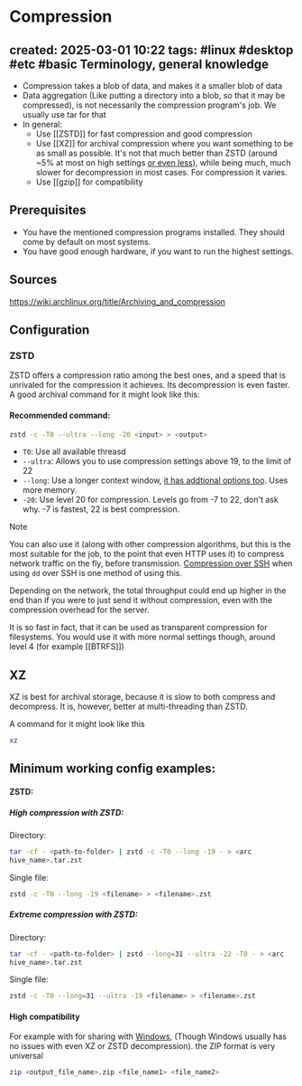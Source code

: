 # Compression
created: 2025-03-01 10:22
tags: #linux #desktop #etc #basic 
Terminology, general knowledge
---
- Compression takes a blob of data, and makes it a smaller blob of data
- Data aggregation (Like putting a directory into a blob, so that it may be compressed), is not necessarily the compression program's job. We usually use tar for that
- In general:
	- Use [[ZSTD]] for fast compression and good compression
	- Use [[XZ]] for archival compression where you want something to be as small as possible. It's not that much better than ZSTD (around ~5% at most on high settings [or even less](https://en.wikipedia.org/wiki/Zstd#Usage)), while being much, much slower for decompression in most cases. For compression it varies.
	- Use [[gzip]] for compatibility

Prerequisites
---
- You have the mentioned compression programs installed. They should come by default on most systems.
- You have good enough hardware, if you want to run the highest settings.

Sources
---
https://wiki.archlinux.org/title/Archiving_and_compression



Configuration
---

### ZSTD

ZSTD offers a compression ratio among the best ones, and a speed that is unrivaled for the compression it achieves. Its decompression is even faster. A good archival command for it might look like this:

#### Recommended command:
```bash
zstd -c -T0 --ultra --long -20 <input> > <output>
```

- `T0`: Use all available threasd
- `--ultra`: Allows you to use compression settings above 19, to the limit of 22
- `--long`: Use a longer context window, [it has addtional options too](https://news.ycombinator.com/item?id=16228217). Uses more memory.
- `-20`: Use level 20 for compression. Levels go from -7 to 22, don't ask why. -7 is fastest, 22 is best compression.

> [!NOTE]  
> You can also use it (along with other compression algorithms, but this is the most suitable for the job, to the point that even HTTP uses it) to compress network traffic on the fly, before transmission. [Compression over SSH](../-%20Commands/Command%20compendium.md#Compression) when using `dd` over SSH is one method of using this.

Depending on the network, the total throughput could end up higher in the end than if you were to just send it without compression, even with the compression overhead for the server.




It is so fast in fact, that it can be used as transparent compression for filesystems. You would use it with more normal settings though, around level 4 (for example [[BTRFS]])

XZ
---
XZ is best for archival storage, because it is slow to both compress and decompress. It is, however, better at multi-threading than ZSTD.

A command for it might look like this
```bash
xz
```


Minimum working config examples:
---

#### ZSTD:
##### High compression with ZSTD:

Directory:
```bash
tar -cf - <path-to-folder> | zstd -c -T0 --long -19 - > <arc  
hive_name>.tar.zst
```

Single file:
```bash
zstd -c -T0 --long -19 <filename> > <filename>.zst
```
##### Extreme compression with ZSTD:

Directory:
```bash
tar -cf - <path-to-folder> | zstd --long=31 --ultra -22 -T0 - > <arc  
hive_name>.tar.zst
```
Single file:
```bash
zstd -c -T0 --long=31 --ultra -19 <filename> > <filename>.zst
```



#### High compatibility 
For example with for sharing with [Windows](../../Windows/Windows.md), (Though Windows usually has no issues with even XZ or ZSTD decompression). the ZIP format is very universal

```bash
zip <output_file_name>.zip <file_name1> <file_name2>
```